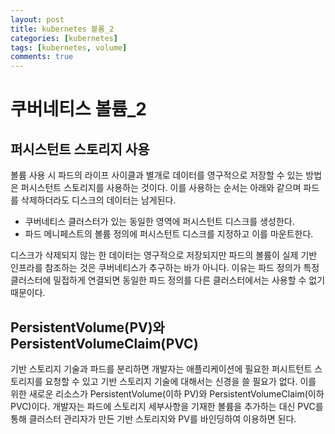 ```yaml
---
layout: post
title: kubernetes 볼륨_2
categories: [kubernetes]
tags: [kubernetes, volume]
comments: true
---
```



# 쿠버네티스 볼륨_2

## 퍼시스턴트 스토리지 사용

볼륨 사용 시 파드의 라이프 사이클과 별개로 데이터를 영구적으로 저장할 수 있는 방법은 퍼시스턴트 스토리지를 사용하는 것이다. 
이를 사용하는 순서는 아래와 같으며 파드를 삭제하더라도 디스크의 데이터는 남게된다.
 
 - 쿠버네티스 클러스터가 있는 동일한 영역에 퍼시스턴트 디스크를 생성한다.
 - 파드 메니페스트의 볼륨 정의에 퍼시스턴트 디스크를 지정하고 이를 마운트한다.
 
디스크가 삭제되지 않는 한 데이터는 영구적으로 저장되지만 파드의 볼륨이 실제 기반 인프라를 참조하는 것은 쿠버네티스가 추구하는 바가 아니다. 
이유는 파드 정의가 특정 클러스터에 밀접하게 연결되면 동일한 파드 정의를 다른 클러스터에서는 사용할 수 없기 때문이다.

## PersistentVolume(PV)와 PersistentVolumeClaim(PVC)
기반 스토리지 기술과 파드를 분리하면 개발자는 애플리케이션에 필요한 퍼시트턴트 스토리지를 요청할 수 있고 기반 스토리지 기술에 대해서는 신경을 쓸 필요가 없다. 
이를 위한 새로운 리소스가 PersistentVolume(이하 PV)와 PersistentVolumeClaim(이하 PVC)이다. 
개발자는 파드에 스토리지 세부사항을 기재한 볼륨을 추가하는 대신 PVC를 통해 클러스터 관리자가 만든 기반 스토리지와 PV를 바인딩하여 이용하면 된다.


